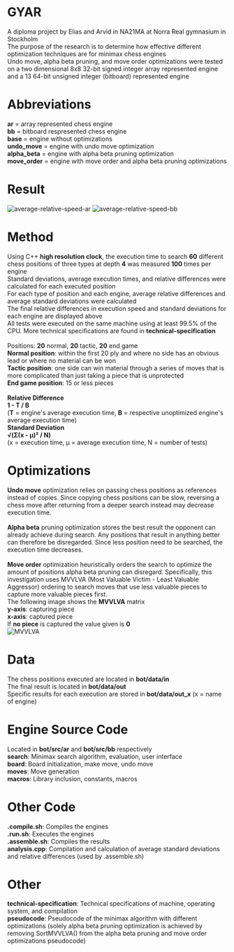 # GYAR
A diploma project by Elias and Arvid in NA21MA at Norra Real gymnasium in Stockholm\
The purpose of the research is to determine how effective different optimization techniques are for minimax chess engines\
Undo move, alpha beta pruning, and move order optimizations were tested on a two dimensional 8x8 32-bit signed integer array represented engine and a 13 64-bit unsigned integer (bitboard) represented engine
# Abbreviations
**ar** = array represented chess engine\
**bb** = bitboard respresented chess engine\
**base** = engine without optimizations\
**undo_move** = engine with undo move optimization\
**alpha_beta** = engine with alpha beta pruning optimization\
**move_order** = engine with move order and alpha beta pruning optimizations
# Result
![average-relative-speed-ar](https://github.com/novrion/GYAR/assets/128396601/26925c01-3908-4c60-881e-0e48ed7986fe)
![average-relative-speed-bb](https://github.com/novrion/GYAR/assets/128396601/afc93b66-86b8-425f-8df5-4ae340d64679)
# Method
Using C++ **high resolution clock**, the execution time to search **60** different chess positions of three types at depth **4** was measured **100** times per engine\
Standard deviations, average execution times, and relative differences were calculated for each executed position\
For each type of position and each engine, average relative differences and average standard deviations were calculated\
The final relative differences in execution speed and standard deviations for each engine are displayed above\
All tests were executed on the same machine using at least 99.5% of the CPU. More technical specifications are found in **technical-specification**\
\
Positions: **20** normal, **20** tactic, **20** end game\
**Normal position**: within the first 20 ply and where no side has an obvious lead or where no material can be won\
**Tactic position**: one side can win material through a series of moves that is more complicated than just taking a piece that is unprotected\
**End game position**: 15 or less pieces\
\
**Relative Difference**\
**1 - T / B**\
(**T** = engine's average execution time, **B** = respective unoptimized engine's average execution time)\
**Standard Deviation**\
**√(Σ(x - μ)² / N)**\
(x = execution time, μ = average execution time, N = number of tests)
# Optimizations
**Undo move** optimization relies on passing chess positions as references instead of copies. Since copying chess positions can be slow, reversing a chess move after returning from a deeper search instead may decrease execution time.\
\
**Alpha beta** pruning optimization stores the best result the opponent can already achieve during search. Any positions that result in anything better can therefore be disregarded. Since less position need to be searched, the execution time decreases.\
\
**Move order** optimization heuristically orders the search to optimize the amount of positions alpha beta pruning can disregard. Specifically, this investigation uses MVVLVA (Most Valuable Victim - Least Valuable Aggressor) ordering to search moves that use less valuable pieces to capture more valuable pieces first.\
The following image shows the **MVVLVA** matrix\
**y-axis**: capturing piece\
**x-axis**: captured piece\
If **no piece** is captured the value given is **0**\
![MVVLVA](https://github.com/novrion/GYAR/assets/128396601/328d8d47-b6f5-4c52-ac2d-a06c78c16717)
# Data
The chess positions executed are located in **bot/data/in**\
The final result is located in **bot/data/out**\
Specific results for each execution are stored in **bot/data/out_x** (x = name of engine)
# Engine Source Code
Located in **bot/src/ar** and **bot/src/bb** respectively\
**search**: Minimax search algorithm, evaluation, user interface\
**board**: Board initialization, make move, undo move\
**moves**: Move generation\
**macros**: Library inclusion, constants, macros
# Other Code
**.compile.sh**: Compiles the engines\
**.run.sh**: Executes the engines\
**.assemble.sh**: Compiles the results\
**analysis.cpp**: Compilation and calculation of average standard deviations and relative differences (used by .assemble.sh)
# Other
**technical-specification**: Technical specifications of machine, operating system, and compilation\
**pseudocode**: Pseudocode of the minimax algorithm with different optimizations (solely alpha beta pruning optimization is achieved by removing SortMVVLVA() from the alpha beta pruning and move order optimizations pseudocode)
